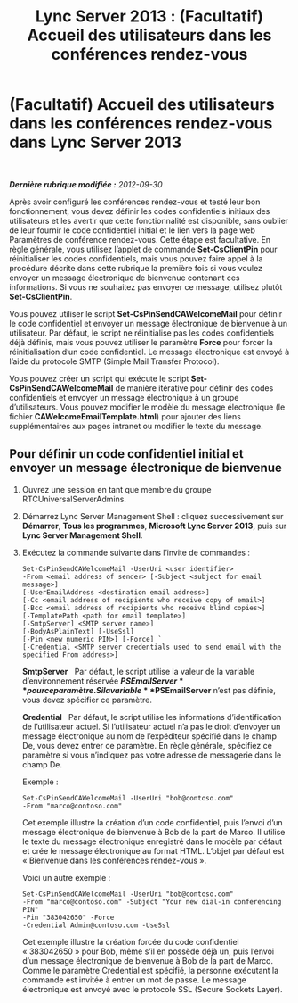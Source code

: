 ﻿---
title: 'Lync Server 2013 : (Facultatif) Accueil des utilisateurs dans les conférences rendez-vous'
TOCTitle: (Facultatif) Accueil des utilisateurs dans les conférences rendez-vous
ms:assetid: caa4fd61-f506-4c09-bb5b-1aa260d7a720
ms:mtpsurl: https://technet.microsoft.com/fr-fr/library/Gg398846(v=OCS.15)
ms:contentKeyID: 49298861
ms.date: 05/20/2016
mtps_version: v=OCS.15
ms.translationtype: HT
---

# (Facultatif) Accueil des utilisateurs dans les conférences rendez-vous dans Lync Server 2013

 

_**Dernière rubrique modifiée :** 2012-09-30_

Après avoir configuré les conférences rendez-vous et testé leur bon fonctionnement, vous devez définir les codes confidentiels initiaux des utilisateurs et les avertir que cette fonctionnalité est disponible, sans oublier de leur fournir le code confidentiel initial et le lien vers la page web Paramètres de conférence rendez-vous. Cette étape est facultative. En règle générale, vous utilisez l’applet de commande **Set-CsClientPin** pour réinitialiser les codes confidentiels, mais vous pouvez faire appel à la procédure décrite dans cette rubrique la première fois si vous voulez envoyer un message électronique de bienvenue contenant ces informations. Si vous ne souhaitez pas envoyer ce message, utilisez plutôt **Set-CsClientPin**.

Vous pouvez utiliser le script **Set-CsPinSendCAWelcomeMail** pour définir le code confidentiel et envoyer un message électronique de bienvenue à un utilisateur. Par défaut, le script ne réinitialise pas les codes confidentiels déjà définis, mais vous pouvez utiliser le paramètre **Force** pour forcer la réinitialisation d’un code confidentiel. Le message électronique est envoyé à l’aide du protocole SMTP (Simple Mail Transfer Protocol).

Vous pouvez créer un script qui exécute le script **Set-CsPinSendCAWelcomeMail** de manière itérative pour définir des codes confidentiels et envoyer un message électronique à un groupe d’utilisateurs. Vous pouvez modifier le modèle du message électronique (le fichier **CAWelcomeEmailTemplate.html**) pour ajouter des liens supplémentaires aux pages intranet ou modifier le texte du message.

## Pour définir un code confidentiel initial et envoyer un message électronique de bienvenue

1.  Ouvrez une session en tant que membre du groupe RTCUniversalServerAdmins.

2.  Démarrez Lync Server Management Shell : cliquez successivement sur **Démarrer**, **Tous les programmes**, **Microsoft Lync Server 2013**, puis sur **Lync Server Management Shell**.

3.  Exécutez la commande suivante dans l’invite de commandes :
    
        Set-CsPinSendCAWelcomeMail -UserUri <user identifier>
        -From <email address of sender> [-Subject <subject for email message>]
        [-UserEmailAddress <destination email address>]
        [-Cc <email address of recipients who receive copy of email>]
        [-Bcc <email address of recipients who receive blind copies>]
        [-TemplatePath <path for email template>]
        [-SmtpServer] <SMTP server name>]
        [-BodyAsPlainText] [-UseSsl]
        [-Pin <new numeric PIN>] [-Force] `
        [-Credential <SMTP server credentials used to send email with the specified From address>]
    
    **SmtpServer**   Par défaut, le script utilise la valeur de la variable d’environnement réservée **$PSEmailServer** pour ce paramètre. Si la variable **$PSEmailServer** n’est pas définie, vous devez spécifier ce paramètre.
    
    **Credential**   Par défaut, le script utilise les informations d’identification de l’utilisateur actuel. Si l’utilisateur actuel n’a pas le droit d’envoyer un message électronique au nom de l’expéditeur spécifié dans le champ De, vous devez entrer ce paramètre. En règle générale, spécifiez ce paramètre si vous n’indiquez pas votre adresse de messagerie dans le champ De.
    
    Exemple :
    
        Set-CsPinSendCAWelcomeMail -UserUri "bob@contoso.com"
        -From "marco@contoso.com"
    
    Cet exemple illustre la création d’un code confidentiel, puis l’envoi d’un message électronique de bienvenue à Bob de la part de Marco. Il utilise le texte du message électronique enregistré dans le modèle par défaut et crée le message électronique au format HTML. L’objet par défaut est « Bienvenue dans les conférences rendez-vous ».
    
    Voici un autre exemple :
    
        Set-CsPinSendCAWelcomeMail -UserUri "bob@contoso.com"
        -From "marco@contoso.com" -Subject "Your new dial-in conferencing PIN"
        -Pin "383042650" -Force
        -Credential Admin@contoso.com -UseSsl
    
    Cet exemple illustre la création forcée du code confidentiel « 383042650 » pour Bob, même s’il en possède déjà un, puis l’envoi d’un message électronique de bienvenue à Bob de la part de Marco. Comme le paramètre Credential est spécifié, la personne exécutant la commande est invitée à entrer un mot de passe. Le message électronique est envoyé avec le protocole SSL (Secure Sockets Layer).

